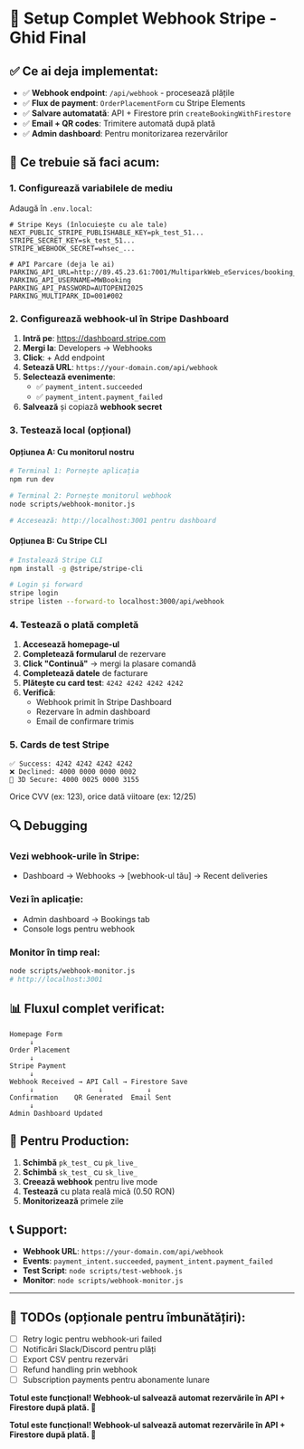 # 🚀 Setup Complet Webhook Stripe - Ghid Final

## ✅ Ce ai deja implementat:

- ✅ **Webhook endpoint**: `/api/webhook` - procesează plățile
- ✅ **Flux de payment**: `OrderPlacementForm` cu Stripe Elements  
- ✅ **Salvare automatată**: API + Firestore prin `createBookingWithFirestore`
- ✅ **Email + QR codes**: Trimitere automată după plată
- ✅ **Admin dashboard**: Pentru monitorizarea rezervărilor

## 🔧 Ce trebuie să faci acum:

### 1. Configurează variabilele de mediu

Adaugă în `.env.local`:
```env
# Stripe Keys (înlocuiește cu ale tale)
NEXT_PUBLIC_STRIPE_PUBLISHABLE_KEY=pk_test_51...
STRIPE_SECRET_KEY=sk_test_51...
STRIPE_WEBHOOK_SECRET=whsec_...

# API Parcare (deja le ai)
PARKING_API_URL=http://89.45.23.61:7001/MultiparkWeb_eServices/booking_submit
PARKING_API_USERNAME=MWBooking
PARKING_API_PASSWORD=AUTOPENI2025
PARKING_MULTIPARK_ID=001#002
```

### 2. Configurează webhook-ul în Stripe Dashboard

1. **Intră pe**: https://dashboard.stripe.com
2. **Mergi la**: Developers → Webhooks
3. **Click**: + Add endpoint
4. **Setează URL**: `https://your-domain.com/api/webhook`
5. **Selectează evenimente**:
   - ✅ `payment_intent.succeeded`
   - ✅ `payment_intent.payment_failed`
6. **Salvează** și copiază **webhook secret**

### 3. Testează local (opțional)

#### Opțiunea A: Cu monitorul nostru
```bash
# Terminal 1: Pornește aplicația
npm run dev

# Terminal 2: Pornește monitorul webhook
node scripts/webhook-monitor.js

# Accesează: http://localhost:3001 pentru dashboard
```

#### Opțiunea B: Cu Stripe CLI
```bash
# Instalează Stripe CLI
npm install -g @stripe/stripe-cli

# Login și forward
stripe login
stripe listen --forward-to localhost:3000/api/webhook
```

### 4. Testează o plată completă

1. **Accesează homepage-ul**
2. **Completează formularul** de rezervare
3. **Click "Continuă"** → mergi la plasare comandă
4. **Completează datele** de facturare  
5. **Plătește cu card test**: `4242 4242 4242 4242`
6. **Verifică**:
   - Webhook primit în Stripe Dashboard
   - Rezervare în admin dashboard
   - Email de confirmare trimis

### 5. Cards de test Stripe

```
✅ Success: 4242 4242 4242 4242
❌ Declined: 4000 0000 0000 0002
🔁 3D Secure: 4000 0025 0000 3155
```
Orice CVV (ex: 123), orice dată viitoare (ex: 12/25)

## 🔍 Debugging

### Vezi webhook-urile în Stripe:
- Dashboard → Webhooks → [webhook-ul tău] → Recent deliveries

### Vezi în aplicație:
- Admin dashboard → Bookings tab
- Console logs pentru webhook

### Monitor în timp real:
```bash
node scripts/webhook-monitor.js
# http://localhost:3001
```

## 📊 Fluxul complet verificat:

```
Homepage Form
     ↓
Order Placement
     ↓
Stripe Payment
     ↓
Webhook Received → API Call → Firestore Save
     ↓                ↓           ↓
Confirmation    QR Generated  Email Sent
     ↓
Admin Dashboard Updated
```

## 🚨 Pentru Production:

1. **Schimbă** `pk_test_` cu `pk_live_`
2. **Schimbă** `sk_test_` cu `sk_live_`  
3. **Creează webhook** pentru live mode
4. **Testează** cu plata reală mică (0.50 RON)
5. **Monitorizează** primele zile

## 📞 Support:

- **Webhook URL**: `https://your-domain.com/api/webhook`
- **Events**: `payment_intent.succeeded`, `payment_intent.payment_failed`
- **Test Script**: `node scripts/test-webhook.js`
- **Monitor**: `node scripts/webhook-monitor.js`

---

## 🎯 TODOs (opționale pentru îmbunătățiri):

- [ ] Retry logic pentru webhook-uri failed
- [ ] Notificări Slack/Discord pentru plăți
- [ ] Export CSV pentru rezervări
- [ ] Refund handling prin webhook
- [ ] Subscription payments pentru abonamente lunare

**Totul este funcțional! Webhook-ul salvează automat rezervările în API + Firestore după plată. 🎉** 

**Totul este funcțional! Webhook-ul salvează automat rezervările în API + Firestore după plată. 🎉** 